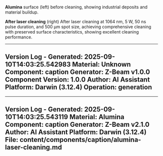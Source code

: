 **Alumina** surface (left) before cleaning, showing industrial deposits and material buildup.

**After laser cleaning** (right) After laser cleaning at 1064 nm, 5 W, 50 ns pulse duration, and 500 µm spot size, achieving comprehensive cleaning with preserved surface characteristics, showing excellent cleaning performance.

---
Version Log - Generated: 2025-09-10T14:03:25.542983
Material: Unknown
Component: caption
Generator: Z-Beam v1.0.0
Component Version: 1.0.0
Author: AI Assistant
Platform: Darwin (3.12.4)
Operation: generation
---

---
Version Log - Generated: 2025-09-10T14:03:25.543119
Material: Alumina
Component: caption
Generator: Z-Beam v2.1.0
Author: AI Assistant
Platform: Darwin (3.12.4)
File: content/components/caption/alumina-laser-cleaning.md
---